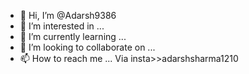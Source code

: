 - 👋 Hi, I’m @Adarsh9386
- 👀 I’m interested in ...
- 🌱 I’m currently learning ...
- 💞️ I’m looking to collaborate on ...
- 📫 How to reach me ... Via insta>>adarshsharma1210

<!---
Adarsh9386/Adarsh9386 is a ✨ special ✨ repository because its `README.md` (this file) appears on your GitHub profile.
You can click the Preview link to take a look at your changes.
--->
